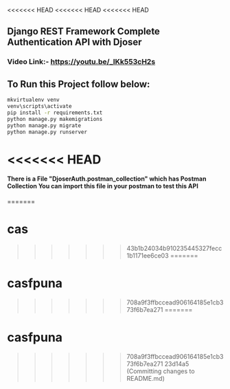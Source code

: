 <<<<<<< HEAD
<<<<<<< HEAD
<<<<<<< HEAD
## Django REST Framework Complete Authentication API with Djoser
### Video Link:- https://youtu.be/_IKk553cH2s

## To Run this Project follow below:

```bash
mkvirtualenv venv
venv\scripts\activate
pip install -r requirements.txt
python manage.py makemigrations
python manage.py migrate
python manage.py runserver
```
<<<<<<< HEAD
=======

#### There is a File "DjoserAuth.postman_collection" which has Postman Collection You can import this file in your postman to test this API

=======
# cas
>>>>>>> 43b1b24034b910235445327fecc1b1171ee6ce03
=======
# casfpuna
>>>>>>> 708a9f3ffbccead906164185e1cb373f6b7ea271
=======
# casfpuna
>>>>>>> 708a9f3ffbccead906164185e1cb373f6b7ea271
>>>>>>> 23d14a5 (Committing changes to README.md)

